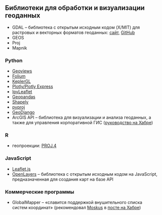 ## Библиотеки для обработки и визуализации геоданных

- GDAL – библиотека с открытым исходным кодом (X/MIT) для растровых и векторных форматов геоданных: [сайт](http://www.gdal.org/), [GitHub](https://github.com/OSGeo/gdal)
- GEOS
- Proj
- Mapnik

### Python
- [Geoviews](https://github.com/holoviz/geoviews)
- [Folium](https://python-visualization.github.io/folium/)
- [KeplerGL](https://kepler.gl/)
- [Plotly/Plotly Express](https://plotly.com/python/mapbox-layers/)
- [IpyLeaflet](https://ipyleaflet.readthedocs.io/en/latest/)
- [Geopandas](https://geopandas.org/)
- [Shapely](https://shapely.readthedocs.io/en/stable/manual.html)
- [pyproj](https://pyproj4.github.io/pyproj/stable/)
- [GeoDjango](https://docs.djangoproject.com/en/4.0/ref/contrib/gis/)
- ArcGIS API – библиотека для визуализации и анализа геоданных, а также для управления корпоративной ГИС ([руководство на Хабре](https://habr.com/ru/company/technoserv/blog/324124/))

### R
- геопроекции: [PROJ.4](http://trac.osgeo.org/proj/)

### JavaScript
- [Leaflet.js](http://leafletjs.com/)
- [OpenLayers](https://openlayers.org/) – библиотека с открытым исходным кодом на JavaScript, предназначенная для создания карт на базе API

### Коммерческие программы
- GlobalMapper – «славится поддержкой внушительного списка систем координат» (рекомендовал [Moskus](https://habr.com/ru/users/Moskus/) в [посте на Хабре](https://habr.com/ru/post/235283/))
